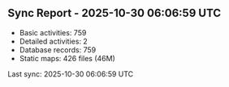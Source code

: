 ## Sync Report - 2025-10-30 06:06:59 UTC

- Basic activities: 759
- Detailed activities: 2
- Database records: 759
- Static maps: 426 files (46M)

Last sync: 2025-10-30 06:06:59 UTC
